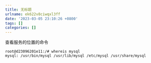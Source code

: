 ```yaml
---
title: 无标题
urlname: ek622v8ciwqxl3ff
date: '2023-03-05 23:10:26 +0800'
tags: []
categories: []
---
```


查看服务的位置的命令

```shell
root@d23096201e11:/# whereis mysql
mysql: /usr/bin/mysql /usr/lib/mysql /etc/mysql /usr/share/mysql

```
